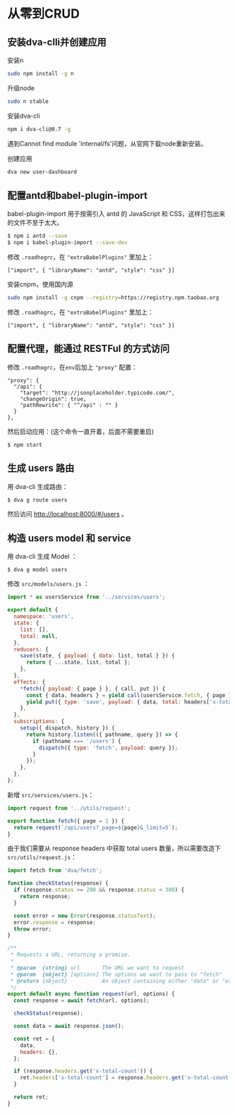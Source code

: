 # 从零到CRUD

## 安装dva-clli并创建应用

安装n
```bash
sudo npm install -g n
```
升级node
```bash
sudo n stable
```
安装dva-cli
```bash
npm i dva-cli@0.7 -g
```
遇到Cannot find module 'internal/fs'问题，从官网下载node重新安装。

创建应用

```bash
dva new user-dashboard
```

## 配置antd和babel-plugin-import

babel-plugin-import 用于按需引入 antd 的 JavaScript 和 CSS，这样打包出来的文件不至于太大。

```bash
$ npm i antd --save
$ npm i babel-plugin-import --save-dev
```

修改 `.roadhogrc`，在 `"extraBabelPlugins"` 里加上：

```
["import", { "libraryName": "antd", "style": "css" }]
```

安装cnpm，使用国内源

```bash
sudo npm install -g cnpm --registry=https://registry.npm.taobao.org
```
修改 `.roadhogrc`，在 `"extraBabelPlugins"` 里加上：

```
["import", { "libraryName": "antd", "style": "css" }]
```

## 配置代理，能通过 RESTFul 的方式访问 

修改 `.roadhogrc`，在`env`后加上 `"proxy"` 配置：

```
"proxy": {
  "/api": {
    "target": "http://jsonplaceholder.typicode.com/",
    "changeOrigin": true,
    "pathRewrite": { "^/api" : "" }
  }
},
```

然后启动应用：(这个命令一直开着，后面不需要重启)

```
$ npm start
```

## 生成 users 路由

用 dva-cli 生成路由：

```
$ dva g route users
```

然后访问 <http://localhost:8000/#/users> 。

## 构造 users model 和 service

用 dva-cli 生成 Model ：

```
$ dva g model users
```

修改 `src/models/users.js` ：

```javascript
import * as usersService from '../services/users';

export default {
  namespace: 'users',
  state: {
    list: [],
    total: null,
  },
  reducers: {
    save(state, { payload: { data: list, total } }) {
      return { ...state, list, total };
    },
  },
  effects: {
    *fetch({ payload: { page } }, { call, put }) {
      const { data, headers } = yield call(usersService.fetch, { page });
      yield put({ type: 'save', payload: { data, total: headers['x-total-count'] } });
    },
  },
  subscriptions: {
    setup({ dispatch, history }) {
      return history.listen(({ pathname, query }) => {
        if (pathname === '/users') {
          dispatch({ type: 'fetch', payload: query });
        }
      });
    },
  },
};
```

新增 `src/services/users.js`：

```javascript
import request from '../utils/request';

export function fetch({ page = 1 }) {
  return request(`/api/users?_page=${page}&_limit=5`);
}
```

由于我们需要从 response headers 中获取 total users 数量，所以需要改造下 `src/utils/request.js`：

```javascript
import fetch from 'dva/fetch';

function checkStatus(response) {
  if (response.status >= 200 && response.status < 300) {
    return response;
  }

  const error = new Error(response.statusText);
  error.response = response;
  throw error;
}

/**
 * Requests a URL, returning a promise.
 *
 * @param  {string} url       The URL we want to request
 * @param  {object} [options] The options we want to pass to "fetch"
 * @return {object}           An object containing either "data" or "err"
 */
export default async function request(url, options) {
  const response = await fetch(url, options);

  checkStatus(response);

  const data = await response.json();

  const ret = {
    data,
    headers: {},
  };

  if (response.headers.get('x-total-count')) {
    ret.headers['x-total-count'] = response.headers.get('x-total-count');
  }

  return ret;
}
```